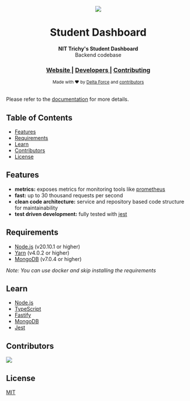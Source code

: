 <div align="center">
<image src="https://www.nitt.edu/home/nittt-mob-latest.png">
</div>

<h1 align="center">Student Dashboard</h1>
<div align="center">
  <strong>NIT Trichy's Student Dashboard </strong>
</div>
<div align="center">
  Backend codebase
</div>

<div align="center">
  <h3>
    <a href="https://dashboard.nitt.edu">
      Website
    </a>
    <span> | </span>
    <a href="https://delta.nitt.edu">
      Developers
    </a>
    <span> | </span>
    <a href="https://github.com/delta/dashboard-backend/blob/main/.github/CONTRIBUTING.md">
      Contributing
    </a>
  </h3>
</div>

<div align="center">
  <sub>Made with ❤︎ by
  <a href="https://delta.nitt.edu">Delta Force</a> and
  <a href="https://github.com/delta/dashboard-backend/graphs/contributors">
    contributors
  </a>
</div>

<br />

Please refer to the [documentation](https://github.com/delta/dashboard-backend/tree/main/docs) for more details.

## Table of Contents

- [Features](#features)
- [Requirements](#requirements)
- [Learn](#learn)
- [Contributors](#contributors)
- [License](#license)

## Features

- **metrics:** exposes metrics for monitoring tools like [prometheus](https://prometheus.io/)
- **fast:** up to 30 thousand requests per second
- **clean code architecture:** service and repository based code structure for maintainability
- **test driven development:** fully tested with [jest](https://jestjs.io/)

## Requirements

- [Node.js](https://nodejs.org/) (v20.10.1 or higher)
- [Yarn](https://yarnpkg.com/) (v4.0.2 or higher)
- [MongoDB](https://www.mongodb.com/) (v7.0.4 or higher)

_Note: You can use docker and skip installing the requirements_

## Learn

- [Node.js](https://nodejs.org/en/docs/)
- [TypeScript](https://www.typescriptlang.org/docs/)
- [Fastify](https://www.fastify.io/docs/latest/)
- [MongoDB](https://docs.mongodb.com/)
- [Jest](https://jestjs.io/docs/en/getting-started)

## Contributors
<a href="https://github.com/delta/dashboard-backend/graphs/contributors">
  <img src="https://contrib.rocks/image?repo=delta/dashboard-backend" />
</a>

## License

[MIT](https://tldrlegal.com/license/mit-license)
